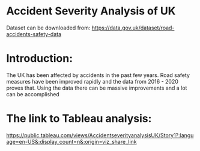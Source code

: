# Accident Severity Analysis of UK

Dataset can be downloaded from:
https://data.gov.uk/dataset/road-accidents-safety-data

# Introduction:
The UK has been affected by accidents in the past few years. Road safety measures have been improved rapidly and the data from 2016 - 2020 proves that. Using the data there can be massive improvements and a lot can be accomplished

# The link to Tableau analysis:
https://public.tableau.com/views/AccidentseverityanalysisUK/Story1?:language=en-US&:display_count=n&:origin=viz_share_link

